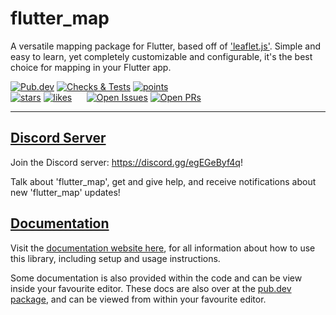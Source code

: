 # flutter_map

A versatile mapping package for Flutter, based off of ['leaflet.js'](https://leafletjs.com/). Simple and easy to learn, yet completely customizable and configurable, it's the best choice for mapping in your Flutter app.

[![Pub.dev](https://img.shields.io/pub/v/flutter_map.svg?label=Latest+Version)](https://pub.dev/packages/flutter_map) [![Checks & Tests](https://badgen.net/github/checks/fleaflet/flutter_map?label=Checks+%26+Tests&color=orange)](https://github.com/fleaflet/flutter_map/actions?query=branch%3Amaster) [![points](https://img.shields.io/pub/points/flutter_map?logo=flutter)](https://pub.dev/packages/flutter_map/score)  
[![stars](https://badgen.net/github/stars/fleaflet/flutter_map?label=stars&color=green&icon=github)](https://github.com/fleaflet/flutter_map/stargazers) [![likes](https://img.shields.io/pub/likes/flutter_map?logo=flutter)](https://pub.dev/packages/flutter_map/score)&nbsp;&nbsp;&nbsp;&nbsp;&nbsp;&nbsp;[![Open Issues](https://badgen.net/github/open-issues/fleaflet/flutter_map?label=Open+Issues&color=green)](https://GitHub.com/fleaflet/flutter_map/issues) [![Open PRs](https://badgen.net/github/open-prs/fleaflet/flutter_map?label=Open+PRs&color=green)](https://GitHub.com/fleaflet/flutter_map/pulls)

---

## [Discord Server](https://discord.gg/egEGeByf4q)

Join the Discord server: <https://discord.gg/egEGeByf4q>!

Talk about 'flutter_map', get and give help, and receive notifications about new 'flutter_map' updates!

## [Documentation](https://docs.fleaflet.dev/)

Visit the [documentation website here](https://docs.fleaflet.dev/), for all information about how to use this library, including setup and usage instructions.

Some documentation is also provided within the code and can be view inside your favourite editor. These docs are also over at the [pub.dev package](https://pub.dev/documentation/flutter_map/latest/flutter_map/flutter_map-library.html), and can be viewed from within your favourite editor.

